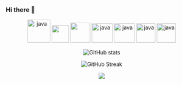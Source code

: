 ### Hi there 👋

<p align="center">

  

<p align="center">
      <img src="https://www.vectorlogo.zone/logos/java/java-icon.svg" alt="java" width="60" height="60"/>
      <img src="https://upload.wikimedia.org/wikipedia/commons/d/d5/Selenium_Logo.png" height="45"></a></code>
      <img src="https://upload.wikimedia.org/wikipedia/commons/9/95/Font_Awesome_5_brands_github.svg" height="52"></a></code>
      <img src="https://www.vectorlogo.zone/logos/git-scm/git-scm-icon.svg" alt="java" width="55" height="50"/>
      <img src="https://www.vectorlogo.zone/logos/atlassian_jira/atlassian_jira-icon.svg" alt="java" width="55" height="50"/>
      <img src="https://www.vectorlogo.zone/logos/w3_html5/w3_html5-icon.svg" alt="java" width="50" height="50"/>
      <img src="https://www.vectorlogo.zone/logos/w3_css/w3_css-icon.svg" alt="java" width="50" height="50"/>







<div align="center">





  ![GitHub stats](https://github-readme-stats.vercel.app/api?username=TheHatipoglu&show_icons=true&theme=radical)

  ![GitHub Streak](https://github-readme-streak-stats.herokuapp.com/?user=TheHatipoglu&theme=highcontrast)
  
  <img src="https://github-readme-stats.vercel.app/api/top-langs/?username=TheHatipoglu&layout=compact&langs_count-16&theme=dracula"/>




</div>
